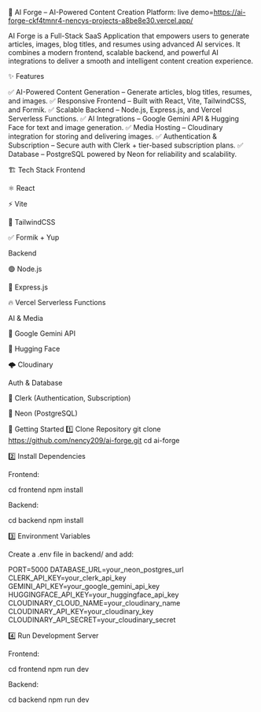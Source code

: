 🧠 AI Forge – AI-Powered Content Creation Platform:
live demo=https://ai-forge-ckf4tmnr4-nencys-projects-a8be8e30.vercel.app/

AI Forge is a Full-Stack SaaS Application that empowers users to generate articles, images, blog titles, and resumes using advanced AI services.
It combines a modern frontend, scalable backend, and powerful AI integrations to deliver a smooth and intelligent content creation experience.

✨ Features

✅ AI-Powered Content Generation – Generate articles, blog titles, resumes, and images.
✅ Responsive Frontend – Built with React, Vite, TailwindCSS, and Formik.
✅ Scalable Backend – Node.js, Express.js, and Vercel Serverless Functions.
✅ AI Integrations – Google Gemini API & Hugging Face for text and image generation.
✅ Media Hosting – Cloudinary integration for storing and delivering images.
✅ Authentication & Subscription – Secure auth with Clerk + tier-based subscription plans.
✅ Database – PostgreSQL powered by Neon for reliability and scalability.

🏗️ Tech Stack
Frontend

⚛️ React

⚡ Vite

🎨 TailwindCSS

✅ Formik + Yup

Backend

🟢 Node.js

🚀 Express.js

🔥 Vercel Serverless Functions

AI & Media

🤖 Google Gemini API

🤗 Hugging Face

🌩️ Cloudinary

Auth & Database

🔑 Clerk (Authentication, Subscription)

🐘 Neon (PostgreSQL)

🚀 Getting Started
1️⃣ Clone Repository
git clone https://github.com/nency209/ai-forge.git
cd ai-forge

2️⃣ Install Dependencies

Frontend:

cd frontend
npm install


Backend:

cd backend
npm install

3️⃣ Environment Variables

Create a .env file in backend/ and add:

PORT=5000
DATABASE_URL=your_neon_postgres_url
CLERK_API_KEY=your_clerk_api_key
GEMINI_API_KEY=your_google_gemini_api_key
HUGGINGFACE_API_KEY=your_huggingface_api_key
CLOUDINARY_CLOUD_NAME=your_cloudinary_name
CLOUDINARY_API_KEY=your_cloudinary_key
CLOUDINARY_API_SECRET=your_cloudinary_secret

4️⃣ Run Development Server

Frontend:

cd frontend
npm run dev


Backend:

cd backend
npm run dev
